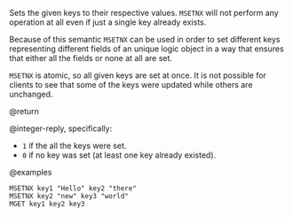 Sets the given keys to their respective values. `MSETNX` will not perform any
operation at all even if just a single key already exists.

Because of this semantic `MSETNX` can be used in order to set different keys
representing different fields of an unique logic object in a way that ensures
that either all the fields or none at all are set.

`MSETNX` is atomic, so all given keys are set at once. It is not possible for
clients to see that some of the keys were updated while others are unchanged.

@return

@integer-reply, specifically:

- `1` if the all the keys were set.
- `0` if no key was set (at least one key already existed).

@examples

```cli
MSETNX key1 "Hello" key2 "there"
MSETNX key2 "new" key3 "world"
MGET key1 key2 key3
```

